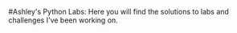 #Ashley's Python Labs:
Here you will find the solutions to labs and challenges I've been working on.
